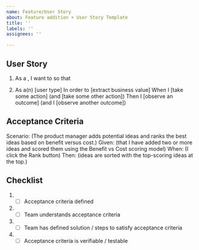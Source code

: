 ```yaml
---
name: Feature/User Story
about: Feature addition + User Story Template
title: ''
labels: ''
assignees: ''

---
```


## User Story
1. As a <type of user>, I want to <execute some goal> so that <some reason>

2. As a(n) [user type]
In order to [extract business value]
When I [take some action]
  (and [take some other action])
Then I [observe an outcome]
  (and I [observe another outcome])

## Acceptance Criteria

Scenario: (The product manager adds potential ideas and ranks the best ideas based on benefit versus cost.)
Given: (that I have added two or more ideas and scored them using the Benefit vs Cost scoring model)
When: (I click the Rank button)
Then: (ideas are sorted with the top-scoring ideas at the top.)

## Checklist 
1. - [ ] Acceptance criteria defined 
2. - [ ] Team understands acceptance criteria 
3. - [ ] Team has defined solution / steps to satisfy acceptance criteria 
4. - [ ] Acceptance criteria is verifiable / testable
